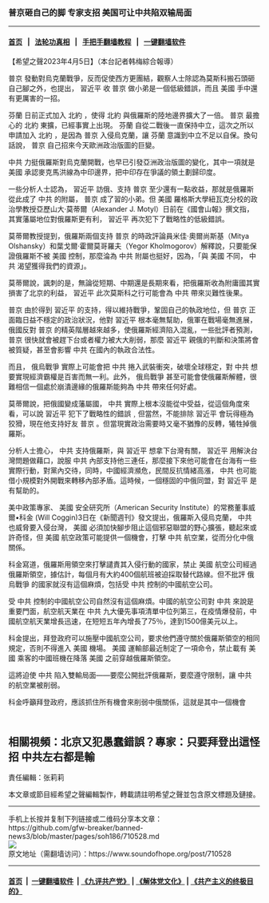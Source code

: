 ### 普京砸自己的脚 专家支招 美国可让中共陷双输局面
------------------------

#### [首页](https://github.com/gfw-breaker/banned-news3/blob/master/README.md) &nbsp;&nbsp;|&nbsp;&nbsp; [法轮功真相](https://github.com/begood0513/basic/blob/master/README.md)  &nbsp;&nbsp;|&nbsp;&nbsp; [手把手翻墙教程](https://github.com/gfw-breaker/guides/wiki)  &nbsp;&nbsp;|&nbsp;&nbsp; [一键翻墙软件](https://github.com/gfw-breaker/nogfw/blob/master/README.md)  



<div><div class="Content__Wrapper sc-1bvya0-0 elmmKw article_body" data-checkusr="" itemprop="articleBody">
 <div id="post_place_1">
 </div>
 <p class="meta-top">
  <span class="meta">
   【希望之聲2023年4月5日】（本台記者韩梅綜合報導）
  </span>
 </p>
 <p class="a" style="border:none;margin-top:13px;margin-bottom:13px;padding:0cm">
  <ok href="/term/6470?lang=b5">
   普京
  </ok>
  發動對烏克蘭戰爭，反而促使西方更團結，觀察人士除認為莫斯科搬石頭砸自己腳之外，也提出，
  <ok href="/term/1063?lang=b5">
   習近平
  </ok>
  收
  <ok href="/term/6470?lang=b5">
   普京
  </ok>
  做小弟是一個低級錯誤，而且
  <ok href="/term/1045?lang=b5">
   美國
  </ok>
  手中還有更厲害的一招。
 </p>
 <p>
  <ok href="/term/14718?lang=b5">
   芬蘭
  </ok>
  日前正式加入
  <ok href="/term/1588?lang=b5">
   北約
  </ok>
  ，使得
  <ok href="/term/1588?lang=b5">
   北約
  </ok>
  與俄羅斯的陸地邊界擴大了一倍。
  <ok href="/term/6470?lang=b5">
   普京
  </ok>
  最擔心的
  <ok href="/term/1588?lang=b5">
   北約
  </ok>
  東擴，已經事實上出現。
  <ok href="/term/14718?lang=b5">
   芬蘭
  </ok>
  自從二戰後一直保持中立，這次之所以申請加入
  <ok href="/term/1588?lang=b5">
   北約
  </ok>
  ，是因為
  <ok href="/term/6470?lang=b5">
   普京
  </ok>
  入侵烏克蘭，讓
  <ok href="/term/14718?lang=b5">
   芬蘭
  </ok>
  意識到中立不足以自保。換句話說，
  <ok href="/term/6470?lang=b5">
   普京
  </ok>
  自己招來今天歐洲政治版圖的巨變。
 </p>
 <p>
  <ok href="/term/1059?lang=b5">
   中共
  </ok>
  力挺俄羅斯對烏克蘭開戰，也早已引發亞洲政治版圖的變化，其中一項就是
  <ok href="/term/1045?lang=b5">
   美國
  </ok>
  承認麥克馬洪線為中印邊界，把中印存在爭議的領土劃歸印度。
 </p>
 <p>
  一些分析人士認為，
  <ok href="/term/1063?lang=b5">
   習近平
  </ok>
  訪俄、支持
  <ok href="/term/6470?lang=b5">
   普京
  </ok>
  至少還有一點收益，那就是俄羅斯從此成了
  <ok href="/term/1059?lang=b5">
   中共
  </ok>
  的附屬，
  <ok href="/term/6470?lang=b5">
   普京
  </ok>
  成了習的小弟。但
  <ok href="/term/1045?lang=b5">
   美國
  </ok>
  羅格斯大學紐瓦克分校的政治學教授亞歷山大·莫蒂爾（Alexander J. Motyl）日前在《國會山報》撰文指，其實藩屬地位對俄羅斯更有利，
  <ok href="/term/1063?lang=b5">
   習近平
  </ok>
  再次犯下了戰略性的低級錯誤。
 </p>
 <p>
  莫蒂爾教授提到，俄羅斯兩個支持
  <ok href="/term/6470?lang=b5">
   普京
  </ok>
  的時政評論員米佳·奧爾尚斯基（Mitya Olshansky）和葉戈爾·霍爾莫哥羅夫（Yegor Kholmogorov）解釋說，只要能保證俄羅斯不被
  <ok href="/term/1045?lang=b5">
   美國
  </ok>
  控制，那麼淪為
  <ok href="/term/1059?lang=b5">
   中共
  </ok>
  附屬也挺好，因為，「與
  <ok href="/term/1045?lang=b5">
   美國
  </ok>
  不同，
  <ok href="/term/1059?lang=b5">
   中共
  </ok>
  渴望獲得我們的資源」。
 </p>
 <p>
  莫蒂爾說，諷刺的是，無論從短期、中期還是長期來看，把俄羅斯收為附庸國其實損害了北京的利益，
  <ok href="/term/1063?lang=b5">
   習近平
  </ok>
  此次莫斯科之行可能會為
  <ok href="/term/1059?lang=b5">
   中共
  </ok>
  帶來災難性後果。
 </p>
 <p>
  <ok href="/term/6470?lang=b5">
   普京
  </ok>
  由於得到
  <ok href="/term/1063?lang=b5">
   習近平
  </ok>
  的支持，得以維持戰爭，鞏固自己的執政地位，但
  <ok href="/term/6470?lang=b5">
   普京
  </ok>
  正面臨日益不穩定的政治狀況，他對
  <ok href="/term/1063?lang=b5">
   習近平
  </ok>
  根本毫無幫助，俄軍在戰場毫無進展，俄國反對
  <ok href="/term/6470?lang=b5">
   普京
  </ok>
  的精英階層越來越多，使俄羅斯經濟陷入混亂，一些批評者預測，
  <ok href="/term/6470?lang=b5">
   普京
  </ok>
  很快就會被趕下台或者權力被大大削弱，那麼
  <ok href="/term/1063?lang=b5">
   習近平
  </ok>
  親俄的判斷和決策將會被質疑，甚至會影響
  <ok href="/term/1059?lang=b5">
   中共
  </ok>
  在國內的執政合法性。
 </p>
 <p>
  而且，
  <ok href="/term/685654?lang=b5">
   俄烏戰爭
  </ok>
  實際上可能會把
  <ok href="/term/1059?lang=b5">
   中共
  </ok>
  捲入武裝衝突，破壞全球穩定，對
  <ok href="/term/1059?lang=b5">
   中共
  </ok>
  想要實現經濟霸權是百害而無一利。此外，
  <ok href="/term/685654?lang=b5">
   俄烏戰爭
  </ok>
  甚至可能會使俄羅斯解體，很難相信一個處於崩潰邊緣的俄羅斯能夠為
  <ok href="/term/1059?lang=b5">
   中共
  </ok>
  帶來任何好處。
 </p>
 <p>
  莫蒂爾說，把俄國變成藩屬國，
  <ok href="/term/1059?lang=b5">
   中共
  </ok>
  實際上根本沒能從中受益，從這個角度來看，可以說
  <ok href="/term/1063?lang=b5">
   習近平
  </ok>
  犯下了戰略性的錯誤﹐但當然，不能排除
  <ok href="/term/1063?lang=b5">
   習近平
  </ok>
  會玩得極為狡猾，現在他支持好友
  <ok href="/term/6470?lang=b5">
   普京
  </ok>
  。但當現實政治需要時又毫不猶豫的反轉，犧牲掉俄羅斯。
 </p>
 <p>
  分析人士擔心，
  <ok href="/term/1059?lang=b5">
   中共
  </ok>
  支持俄羅斯，與
  <ok href="/term/1063?lang=b5">
   習近平
  </ok>
  想拿下台灣有關，
  <ok href="/term/1063?lang=b5">
   習近平
  </ok>
  用解決台灣問題做藉口，說服
  <ok href="/term/1059?lang=b5">
   中共
  </ok>
  內部支持他三連任，那麼接下來他可能會在台海有一些實際行動，對黨內交待，同時，中國經濟瀕危，民間反抗情緒高漲，
  <ok href="/term/1059?lang=b5">
   中共
  </ok>
  也可能借小規模對外開戰來轉移內部矛盾。這時候，一個穩固的中俄同盟，對
  <ok href="/term/1063?lang=b5">
   習近平
  </ok>
  是有幫助的。
 </p>
 <p>
  美中政策專家、
  <ok href="/term/1045?lang=b5">
   美國
  </ok>
  安全研究所（American Security Institute）的常務董事威爾•科金 (Will Coggin)3日在《新聞週刊》發文提出，俄羅斯入侵烏克蘭，
  <ok href="/term/1059?lang=b5">
   中共
  </ok>
  也威脅要入侵台灣，
  <ok href="/term/1045?lang=b5">
   美國
  </ok>
  必須加快腳步阻止這個邪惡聯盟的野心擴張，聽起來或許奇怪，但
  <ok href="/term/1045?lang=b5">
   美國
  </ok>
  航空政策可能提供一個機會，打擊
  <ok href="/term/1059?lang=b5">
   中共
  </ok>
  航空業，從而分化中俄關係。
 </p>
 <p>
  科金寫道，俄羅斯用領空來打擊譴責其入侵行動的國家，禁止
  <ok href="/term/1045?lang=b5">
   美國
  </ok>
  航空公司經過俄羅斯領空，據估計，每個月有大約400個航班被迫採取替代路線。但不批評
  <ok href="/term/685654?lang=b5">
   俄烏戰爭
  </ok>
  的國家就沒有這個麻煩，包括受
  <ok href="/term/1059?lang=b5">
   中共
  </ok>
  控制的中國航空公司。
 </p>
 <p>
  受
  <ok href="/term/1059?lang=b5">
   中共
  </ok>
  控制的中國航空公司自然沒有這個麻煩。中國的航空公司對
  <ok href="/term/1059?lang=b5">
   中共
  </ok>
  來說是重要門面，航空航天業在
  <ok href="/term/1059?lang=b5">
   中共
  </ok>
  九大優先事項清單中位列第三，在疫情爆發前，中國航空航天業增長迅速，在短短五年內增長了75％，達到1500億美元以上。
 </p>
 <p>
  科金提出，拜登政府可以施壓中國航空公司，要求他們遵守關於俄羅斯領空的相同規定，否則不得進入
  <ok href="/term/1045?lang=b5">
   美國
  </ok>
  機場。
  <ok href="/term/1045?lang=b5">
   美國
  </ok>
  運輸部最近制定了一項命令，禁止載有
  <ok href="/term/1045?lang=b5">
   美國
  </ok>
  乘客的中國班機在降落
  <ok href="/term/1045?lang=b5">
   美國
  </ok>
  之前穿越俄羅斯領空。
 </p>
 <p>
  這將迫使
  <ok href="/term/1059?lang=b5">
   中共
  </ok>
  陷入雙輸局面——要麼公開批評俄羅斯，要麼遵守限制，讓
  <ok href="/term/1059?lang=b5">
   中共
  </ok>
  的航空業被削弱。
 </p>
 <p>
  科金呼籲拜登政府，應該抓住所有機會來削弱中俄關係，這就是其中一個機會
 </p>
 <h2>
  <br/>
  <ok href="https://youtu.be/IYc4dc5iITg">
   <strong>
    相關視頻：北京又犯愚蠢錯誤？專家：只要拜登出這怪招 中共左右都是輸
   </strong>
  </ok>
 </h2>
 <p class="meta-btm">
  責任編輯：张莉莉
 </p>
 <p class="meta-btm">
  本文章或節目經希望之聲編輯製作，轉載請註明希望之聲並包含原文標題及鏈接。
 </p>
</div>
</div>
<hr/>
手机上长按并复制下列链接或二维码分享本文章：<br/>
https://github.com/gfw-breaker/banned-news3/blob/master/pages/soh186/710528.md <br/>
<a href='https://github.com/gfw-breaker/banned-news3/blob/master/pages/soh186/710528.md'><img src='https://github.com/gfw-breaker/banned-news3/blob/master/pages/soh186/710528.md.png'/></a> <br/>
原文地址（需翻墙访问）：https://www.soundofhope.org/post/710528


------------------------
#### [首页](https://github.com/gfw-breaker/banned-news3/blob/master/README.md) &nbsp;|&nbsp; [一键翻墙软件](https://github.com/gfw-breaker/nogfw/blob/master/README.md) &nbsp;| [《九评共产党》](https://github.com/gfw-breaker/9ping.md/blob/master/README.md#九评之一评共产党是什么) | [《解体党文化》](https://github.com/gfw-breaker/jtdwh.md/blob/master/README.md) | [《共产主义的终极目的》](https://github.com/gfw-breaker/gczydzjmd.md/blob/master/README.md)


<img src='http://gfw-breaker.win/banned-news3/pages/soh186/710528.md' width='0px' height='0px'/>